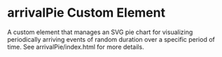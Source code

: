 arrivalPie Custom Element
================

A custom element that manages an SVG pie chart for visualizing periodically arriving events of 
random duration over a specific period of time.  See arrivalPie/index.html for more details.



